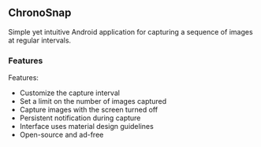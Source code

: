 ## ChronoSnap

Simple yet intuitive Android application for capturing a sequence of images at regular intervals.

### Features

Features:

- Customize the capture interval
- Set a limit on the number of images captured
- Capture images with the screen turned off
- Persistent notification during capture
- Interface uses material design guidelines
- Open-source and ad-free
